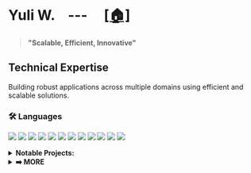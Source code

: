 <h1> Yuli W. &nbsp;&nbsp;&nbsp;---&nbsp;&nbsp;&nbsp;&nbsp;  <a href="https://wangwilly.github.io/willywangkaa/">[🏠]</a> </h1>

> **"Scalable, Efficient, Innovative"**

## Technical Expertise
Building robust applications across multiple domains using efficient and scalable solutions.

### 🛠️ Languages
<div align="left">

![](https://img.shields.io/badge/-C-A8B9CC?style=flat-square&logo=c&logoColor=white)
![](https://img.shields.io/badge/-C++-00599C?style=flat-square&logo=cplusplus&logoColor=white)
![](https://img.shields.io/badge/-Python-3776AB?style=flat-square&logo=python&logoColor=white)
![](https://img.shields.io/badge/-Java-007396?style=flat-square&logo=java&logoColor=white)
![](https://img.shields.io/badge/-Rust-000000?style=flat-square&logo=rust&logoColor=white)
![](https://img.shields.io/badge/-Go-00ADD8?style=flat-square&logo=go&logoColor=white)
![](https://img.shields.io/badge/-JavaScript-F7DF1E?style=flat-square&logo=javascript&logoColor=black)
![](https://img.shields.io/badge/-TypeScript-3178C6?style=flat-square&logo=typescript&logoColor=white)
![](https://img.shields.io/badge/-HTML-E34F26?style=flat-square&logo=html5&logoColor=white)
![](https://img.shields.io/badge/-LaTeX-008080?style=flat-square&logo=latex&logoColor=white)
![](https://img.shields.io/badge/-Bash-4EAA25?style=flat-square&logo=gnu-bash&logoColor=white)
![](https://img.shields.io/badge/-Solidity-363636?style=flat-square&logo=solidity&logoColor=white)

</div>

<details>
<summary><b>Notable Projects:</b></summary>

- **C++**: [MyLeetCode](https://github.com/WangWilly/MyLeetCode), [TTLAdnvncedCPP](https://github.com/WangWilly/TTLAdnvncedCPP)
- **Python**: [smart-file-vault](https://github.com/WangWilly/smart-file-vault), [first-bci](https://github.com/WangWilly/first-bci), [osu-cse-5526](https://github.com/WangWilly/osu-cse-5526)
- **Java**: [osu-cse-6341](https://github.com/WangWilly/osu-cse-6341), [osu-cse-6431](https://github.com/WangWilly/osu-cse-6431)
- **Rust**: [solana-poneglyph](https://github.com/WangWilly/solana-poneglyph), [rust-patent-protector](https://github.com/WangWilly/rust-patent-protector)
- **Go**: [labs-gin](https://github.com/WangWilly/labs-gin), [TTLGeth](https://github.com/WangWilly/TTLGeth), [go-chat](https://github.com/WangWilly/go-chat)
- **TypeScript**: [sol-trading-service](https://github.com/WangWilly/sol-trading-service), [Dounty](https://github.com/WangWilly/Dounty), [nlp-stock-ticker](https://github.com/WangWilly/nlp-stock-ticker)
- **Solidity**: [myFirstSolidity](https://github.com/WangWilly/myFirstSolidity), [simple-evm-mono](https://github.com/WangWilly/simple-evm-mono)
- **Bash**: [osu-cse-6341](https://github.com/WangWilly/osu-cse-6341), [osu-cse-5526](https://github.com/WangWilly/osu-cse-5526)

</details>

<details>
<summary><b>➡️ MORE</b></summary>

### 🎨 Frontend
<div align="left">

![](https://img.shields.io/badge/-React-61DAFB?style=flat-square&logo=react&logoColor=black)
![](https://img.shields.io/badge/-Vue.js-4FC08D?style=flat-square&logo=vue.js&logoColor=white)
![](https://img.shields.io/badge/-Next.js-000000?style=flat-square&logo=next.js&logoColor=white)
![](https://img.shields.io/badge/-Angular-DD0031?style=flat-square&logo=angular&logoColor=white)

</div>

<details>
<summary><b>Notable Projects:</b></summary>

- **React**: [smart-file-vault](https://github.com/WangWilly/smart-file-vault)
- **React Native**: [Various projects with docker-compose support](https://github.com/WangWilly/smart-file-vault)

</details>

### 🚀 Backend Technologies
<div align="left">

![](https://img.shields.io/badge/-Model--View--Controller-000000?style=flat-square&logoColor=white)
![](https://img.shields.io/badge/-Spring-6DB33F?style=flat-square&logo=spring&logoColor=white)
![](https://img.shields.io/badge/-NestJS-E0234E?style=flat-square&logo=nestjs&logoColor=white)
![](https://img.shields.io/badge/-Gin-2EA0F2?style=flat-square&logo=gin&logoColor=white)
![](https://img.shields.io/badge/-Express.js-000000?style=flat-square&logo=express&logoColor=white)
![](https://img.shields.io/badge/-FastAPI-009688?style=flat-square&logo=fastapi&logoColor=white)
![](https://img.shields.io/badge/-Axum-000000?style=flat-square&logo=rust&logoColor=white)
![](https://img.shields.io/badge/-HTTP-00599C?style=flat-square&logo=http&logoColor=white)
![](https://img.shields.io/badge/-gRPC-2EA0F2?style=flat-square&logo=google&logoColor=white)
![](https://img.shields.io/badge/-RabbitMQ-FF6600?style=flat-square&logo=rabbitmq&logoColor=white)

</div>

<details>
<summary><b>Notable Projects:</b></summary>

- **MVC Pattern**: [rust-patent-protector](https://github.com/WangWilly/rust-patent-protector)
- **Gin**: [labs-gin](https://github.com/WangWilly/labs-gin)
- **Express.js**: [simple-evm-mono](https://github.com/WangWilly/simple-evm-mono)
- **Django**: [smart-file-vault](https://github.com/WangWilly/smart-file-vault)
- **Axum**: [solana-poneglyph](https://github.com/WangWilly/solana-poneglyph)

</details>

### 🗄️ Database
<div align="left">

![](https://img.shields.io/badge/-MySQL-4479A1?style=flat-square&logo=mysql&logoColor=white)
![](https://img.shields.io/badge/-PostgreSQL-336791?style=flat-square&logo=postgresql&logoColor=white)
![](https://img.shields.io/badge/-MongoDB-47A248?style=flat-square&logo=mongodb&logoColor=white)
![](https://img.shields.io/badge/-Redis-DC382D?style=flat-square&logo=redis&logoColor=white)

</div>

<details>
<summary><b>Notable Projects:</b></summary>

- **PostgreSQL**: [smart-file-vault](https://github.com/WangWilly/smart-file-vault)
- **Database Migration**: [rust-patent-protector](https://github.com/WangWilly/rust-patent-protector)
- **Transaction Processing**: [osu-cse-6431](https://github.com/WangWilly/osu-cse-6431)

</details>

### 🌐 Web3
<div align="left">

![](https://img.shields.io/badge/-Solana-9945FF?style=flat-square&logo=solana&logoColor=white)
![](https://img.shields.io/badge/-Anchor-000000?style=flat-square&logo=rust&logoColor=white)
![](https://img.shields.io/badge/-Metaplex-000000?style=flat-square&logo=rust&logoColor=white)

</div>

<details>
<summary><b>Notable Projects:</b></summary>

- **Solana**: [solana-poneglyph](https://github.com/WangWilly/solana-poneglyph), [sol-trading-service](https://github.com/WangWilly/sol-trading-service), [solana-geyser-labs](https://github.com/WangWilly/solana-geyser-labs)
- **Ethereum**: [TTLGeth](https://github.com/WangWilly/TTLGeth), [simple-evm-mono](https://github.com/WangWilly/simple-evm-mono)
- **Anchor & Metaplex**: [solana-poneglyph](https://github.com/WangWilly/solana-poneglyph), [metaplex-anchor-nft](https://github.com/WangWilly/metaplex-anchor-nft)
- **DApps**: [Dounty](https://github.com/WangWilly/Dounty) - social network/bounty platform

</details>

### 🤖 AI
<div align="left">

![](https://img.shields.io/badge/-PyTorch-EE4C2C?style=flat-square&logo=pytorch&logoColor=white)

</div>

<details>
<summary><b>Notable Projects:</b></summary>

- **Neural Networks**: [osu-cse-5526](https://github.com/WangWilly/osu-cse-5526) - Implementation of various neural networks
- **NLP**: [nlp-stock-ticker](https://github.com/WangWilly/nlp-stock-ticker) - Find potential ticker symbols from user input
- **BCI (Brain-Computer Interface)**: [first-bci](https://github.com/WangWilly/first-bci)

</details>

### 🛠️ Development Tools
<div align="left">

![](https://img.shields.io/badge/-Git-F05032?style=flat-square&logo=git&logoColor=white)
![](https://img.shields.io/badge/-GitHub-181717?style=flat-square&logo=github&logoColor=white)
![](https://img.shields.io/badge/-GitLab-E0234E?style=flat-square&logo=gitlab&logoColor=white)
![](https://img.shields.io/badge/-Gitea-6DB33F?style=flat-square&logo=gitea&logoColor=white)
![](https://img.shields.io/badge/-VSCode-007ACC?style=flat-square&logo=visual-studio-code&logoColor=white)
![](https://img.shields.io/badge/-Docker-2496ED?style=flat-square&logo=docker&logoColor=white)
![](https://img.shields.io/badge/-Kubernetes-326CE5?style=flat-square&logo=kubernetes&logoColor=white)

</div>

<details>
<summary><b>Notable Projects:</b></summary>

- **Docker & Docker Compose**: [smart-file-vault](https://github.com/WangWilly/smart-file-vault), [simple-evm-mono](https://github.com/WangWilly/simple-evm-mono)
- **Monorepo Structure**: [solana-poneglyph](https://github.com/WangWilly/solana-poneglyph), [simple-evm-mono](https://github.com/WangWilly/simple-evm-mono)
- **Deployment**: [rust-patent-protector](https://github.com/WangWilly/rust-patent-protector)

</details>

</details>
